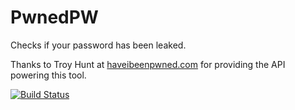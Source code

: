 # PwnedPW

Checks if your password has been leaked.

Thanks to Troy Hunt at [haveibeenpwned.com](https://haveibeenpwned.com) for providing the API powering this tool.

[![Build Status](https://drone.tainton.uk/api/badges/luketainton/PwnedPW/status.svg?ref=refs/heads/main)](https://drone.tainton.uk/luketainton/PwnedPW)
